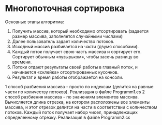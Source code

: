 # Многопоточная сортировка
Основные этапы алгоритма:
1. Получить массив, который необходимо отсортировать (задается размер массива, заполняется случайными числами)
2. Далее пользователь задает количество потоков.
3. Исходный массив разбивается на части (двумя способами).
4. Каждый поток получает свою часть массива и сортирует его. Сортирует обычным «пузырьком», чтобы засечь разницу во времени.
5. Потоки отдают результаты своей работы в главный поток, и начинается «склейка» отсортированных
кусочков.
6. Результат и время работы отображается на консоли.

1 способ разбиения массива - просто по индексам (делится на равные части по количеству потоков). Реализация в файле Programm1.cs
2 способ разбиения массива - по значениям элементов массива. Вычисляется длина отрезка, на котором расположены все элементы массива, и этот отрезок делится на части в соответствии с количеством потоков. Каждый поток получает набор чисел, принадлежащих определенному отрезку. Реализация в файле Programm2.cs
